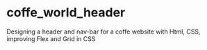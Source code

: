 # coffe_world_header
Designing a header and nav-bar for a coffe website with Html, CSS, improving Flex and Grid in CSS
